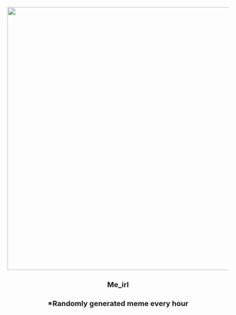 <p align="center">
        <img src="https://i.imgur.com/lz1nJ36.jpg" width="600" height="600">
        </p>
        <h3 align="center">Me_irl</h3>
        <h3 align="center">*Randomly generated meme every hour</h3>
    
